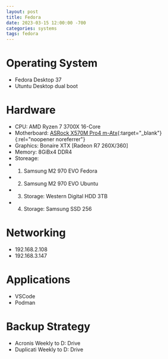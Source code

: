 ```yaml
---
layout: post
title: Fedora
date: 2023-03-15 12:00:00 -700
categories: systems
tags: fedora
---
```


 
# Operating System
* Fedora Desktop 37
* Utuntu Desktop dual boot

# Hardware

* CPU: AMD Ryzen 7 3700X 16-Core
* Motherboard: [ASRock X570M Pro4 m-Atx](https://www.asrock.com/mb/AMD/X570M%20Pro4/){:target="_blank"}{:rel="noopener noreferrer"}
* Graphics: Bonaire XTX [Radeon R7 260X/360]
* Memory: 8GiBx4 DDR4
* Storeage: 
*   1. Samsung M2 970 EVO Fedora
*   2. Samsung M2 970 EVO Ubuntu
*   3. Storage: Western Digital HDD 3TB
*   4. Storage: Samsung SSD 256



# Networking
* 192.168.2.108
* 192.168.3.147

# Applications
* VSCode
* Podman

# Backup Strategy
* Acronis Weekly to D: Drive
* Duplicati Weekly to D: Drive